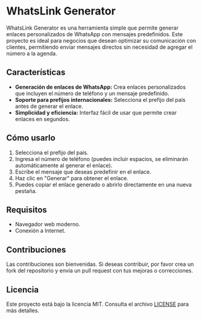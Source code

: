 # WhatsLink Generator

WhatsLink Generator es una herramienta simple que permite generar enlaces personalizados de WhatsApp con mensajes predefinidos. Este proyecto es ideal para negocios que desean optimizar su comunicación con clientes, permitiendo enviar mensajes directos sin necesidad de agregar el número a la agenda.

## Características

- **Generación de enlaces de WhatsApp:** Crea enlaces personalizados que incluyen el número de teléfono y un mensaje predefinido.
- **Soporte para prefijos internacionales:** Selecciona el prefijo del país antes de generar el enlace.
- **Simplicidad y eficiencia:** Interfaz fácil de usar que permite crear enlaces en segundos.

## Cómo usarlo

1. Selecciona el prefijo del país.
2. Ingresa el número de teléfono (puedes incluir espacios, se eliminarán automáticamente al generar el enlace).
3. Escribe el mensaje que deseas predefinir en el enlace.
4. Haz clic en "Generar" para obtener el enlace.
5. Puedes copiar el enlace generado o abrirlo directamente en una nueva pestaña.

## Requisitos

- Navegador web moderno.
- Conexión a Internet.

## Contribuciones

Las contribuciones son bienvenidas. Si deseas contribuir, por favor crea un fork del repositorio y envía un pull request con tus mejoras o correcciones.

## Licencia

Este proyecto está bajo la licencia MIT. Consulta el archivo [LICENSE](LICENSE) para más detalles.
